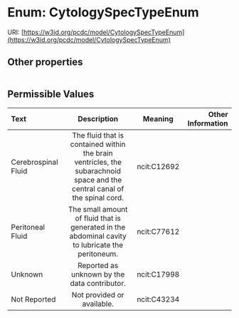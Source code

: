 
# Enum: CytologySpecTypeEnum




URI: [https://w3id.org/pcdc/model/CytologySpecTypeEnum](https://w3id.org/pcdc/model/CytologySpecTypeEnum)


## Other properties

|  |  |  |
| --- | --- | --- |

## Permissible Values

| Text | Description | Meaning | Other Information |
| :--- | :---: | :---: | ---: |
| Cerebrospinal Fluid | The fluid that is contained within the brain ventricles, the subarachnoid space and the central canal of the spinal cord. | ncit:C12692 |  |
| Peritoneal Fluid | The small amount of fluid that is generated in the abdominal cavity to lubricate the peritoneum. | ncit:C77612 |  |
| Unknown | Reported as unknown by the data contributor. | ncit:C17998 |  |
| Not Reported | Not provided or available. | ncit:C43234 |  |

